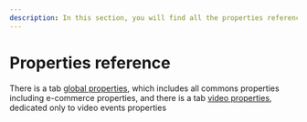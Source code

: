 ```yaml
---
description: In this section, you will find all the properties references
---
```


# Properties reference

There is a tab [global propertie](global-properties.md)[s](global-properties.md), which includes all commons properties including e-commerce properties, and there is a tab [video properties](video-properties.md), dedicated only to video events properties
